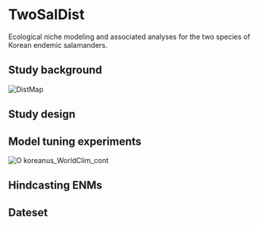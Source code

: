 # TwoSalDist
Ecological niche modeling and associated analyses for the two species of Korean endemic salamanders.

## Study background
![DistMap](https://github.com/yucheols/TwoSalDist/assets/85914125/96be6909-fc2f-4e14-b883-9006a39a18c2)

## Study design

## Model tuning experiments
![O koreanus_WorldClim_cont](https://github.com/yucheols/TwoSalDist/assets/85914125/a3c6a87f-f46f-4d1b-a9db-fe9f32a49caf)

## Hindcasting ENMs

## Dateset
